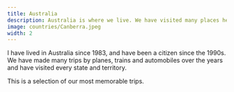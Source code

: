 ```yaml
---
title: Australia
description: Australia is where we live. We have visited many places here.
image: countries/Canberra.jpeg
width: 2
---
```

I have lived in Australia since 1983, and have been a citizen since the 1990s. We have made many trips by planes, trains and automobiles over the years and have visited every state and territory.

This is a selection of our most memorable trips.
